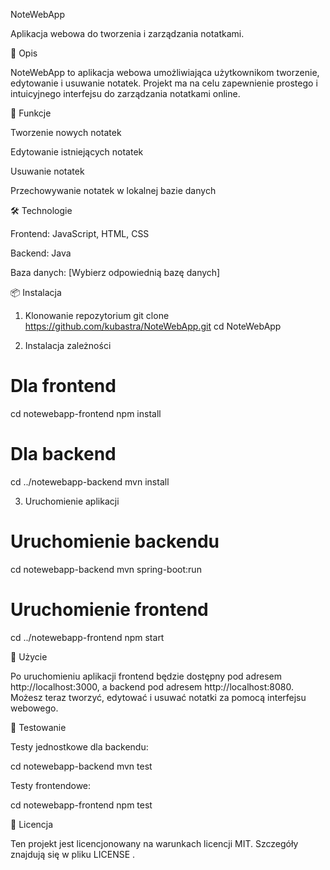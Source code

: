 NoteWebApp

Aplikacja webowa do tworzenia i zarządzania notatkami.

📝 Opis

NoteWebApp to aplikacja webowa umożliwiająca użytkownikom tworzenie, edytowanie i usuwanie notatek. Projekt ma na celu zapewnienie prostego i intuicyjnego interfejsu do zarządzania notatkami online.

🚀 Funkcje

Tworzenie nowych notatek

Edytowanie istniejących notatek

Usuwanie notatek

Przechowywanie notatek w lokalnej bazie danych

🛠️ Technologie

Frontend: JavaScript, HTML, CSS

Backend: Java

Baza danych: [Wybierz odpowiednią bazę danych]

📦 Instalacja
1. Klonowanie repozytorium
git clone https://github.com/kubastra/NoteWebApp.git
cd NoteWebApp

2. Instalacja zależności
# Dla frontend
cd notewebapp-frontend
npm install

# Dla backend
cd ../notewebapp-backend
mvn install

3. Uruchomienie aplikacji
# Uruchomienie backendu
cd notewebapp-backend
mvn spring-boot:run

# Uruchomienie frontend
cd ../notewebapp-frontend
npm start

📄 Użycie

Po uruchomieniu aplikacji frontend będzie dostępny pod adresem http://localhost:3000, a backend pod adresem http://localhost:8080. Możesz teraz tworzyć, edytować i usuwać notatki za pomocą interfejsu webowego.

🧪 Testowanie

Testy jednostkowe dla backendu:

cd notewebapp-backend
mvn test

Testy frontendowe:

cd notewebapp-frontend
npm test

📄 Licencja

Ten projekt jest licencjonowany na warunkach licencji MIT. Szczegóły znajdują się w pliku LICENSE
.
